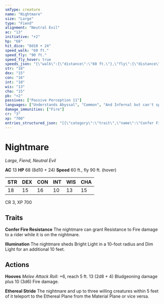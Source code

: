 ```yaml
---
smType: creature
name: "Nightmare"
size: "Large"
type: "Fiend"
alignment: "Neutral Evil"
ac: "13"
initiative: "+2"
hp: "68"
hit_dice: "8d10 + 24"
speed_walk: "60 ft."
speed_fly: "90 ft."
speed_fly_hover: true
speeds_json: "{\"walk\":{\"distance\":\"60 ft.\"},\"fly\":{\"distance\":\"90 ft.\",\"hover\":true}}"
str: "18"
dex: "15"
con: "16"
int: "10"
wis: "13"
cha: "15"
pb: "+2"
passives: ["Passive Perception 11"]
languages: ["Understands Abyssal", "Common", "And Infernal but can't speak"]
damage_immunities: ["Fire"]
cr: "3"
xp: "700"
entries_structured_json: "[{\"category\":\"trait\",\"name\":\"Confer Fire Resistance\",\"text\":\"The nightmare can grant Resistance to Fire damage to a rider while it is on the nightmare.\"},{\"category\":\"trait\",\"name\":\"Illumination\",\"text\":\"The nightmare sheds Bright Light in a 10-foot radius and Dim Light for an additional 10 feet.\"},{\"category\":\"action\",\"name\":\"Hooves\",\"text\":\"*Melee Attack Roll:* +6, reach 5 ft. 13 (2d8 + 4) Bludgeoning damage plus 10 (3d6) Fire damage.\",\"kind\":\"Melee Attack Roll\",\"to_hit\":\"+6\",\"range\":\"5 ft\",\"damage\":\"13 (2d8 + 4) Bludgeoning\"},{\"category\":\"action\",\"name\":\"Ethereal Stride\",\"text\":\"The nightmare and up to three willing creatures within 5 feet of it teleport to the Ethereal Plane from the Material Plane or vice versa.\"}]"
---
```


# Nightmare
*Large, Fiend, Neutral Evil*

**AC** 13
**HP** 68 (8d10 + 24)
**Speed** 60 ft., fly 90 ft. (hover)

| STR | DEX | CON | INT | WIS | CHA |
| --- | --- | --- | --- | --- | --- |
| 18 | 15 | 16 | 10 | 13 | 15 |

CR 3, XP 700

## Traits

**Confer Fire Resistance**
The nightmare can grant Resistance to Fire damage to a rider while it is on the nightmare.

**Illumination**
The nightmare sheds Bright Light in a 10-foot radius and Dim Light for an additional 10 feet.

## Actions

**Hooves**
*Melee Attack Roll:* +6, reach 5 ft. 13 (2d8 + 4) Bludgeoning damage plus 10 (3d6) Fire damage.

**Ethereal Stride**
The nightmare and up to three willing creatures within 5 feet of it teleport to the Ethereal Plane from the Material Plane or vice versa.

